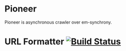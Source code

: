 # Pioneer

Pioneer is asynchronous crawler over em-synchrony.

# URL Formatter [![Build Status](https://secure.travis-ci.org/eifion/url_formatter.png)](https://secure.travis-ci.org/eifion/url_formatter.png)
